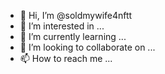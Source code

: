 - 👋 Hi, I’m @soldmywife4nftt
- 👀 I’m interested in ...
- 🌱 I’m currently learning ...
- 💞️ I’m looking to collaborate on ...
- 📫 How to reach me ...

<!---
soldmywife4nftt/soldmywife4nftt is a ✨ special ✨ repository because its `README.md` (this file) appears on your GitHub profile.
You can click the Preview link to take a look at your changes.
--->
